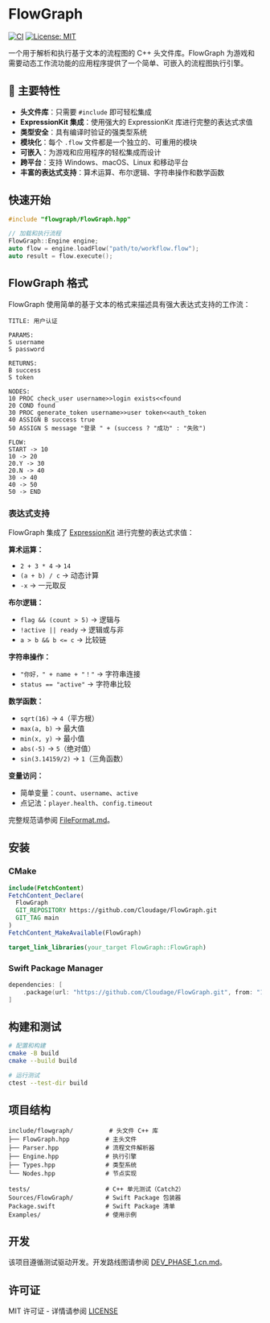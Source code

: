 # FlowGraph

[![CI](https://github.com/Cloudage/FlowGraph/actions/workflows/ci.yml/badge.svg)](https://github.com/Cloudage/FlowGraph/actions/workflows/ci.yml)
[![License: MIT](https://img.shields.io/badge/License-MIT-yellow.svg)](https://opensource.org/licenses/MIT)

一个用于解析和执行基于文本的流程图的 C++ 头文件库。FlowGraph 为游戏和需要动态工作流功能的应用程序提供了一个简单、可嵌入的流程图执行引擎。

## 🚀 主要特性

- **头文件库**：只需要 `#include` 即可轻松集成
- **ExpressionKit 集成**：使用强大的 ExpressionKit 库进行完整的表达式求值
- **类型安全**：具有编译时验证的强类型系统
- **模块化**：每个 `.flow` 文件都是一个独立的、可重用的模块
- **可嵌入**：为游戏和应用程序的轻松集成而设计
- **跨平台**：支持 Windows、macOS、Linux 和移动平台
- **丰富的表达式支持**：算术运算、布尔逻辑、字符串操作和数学函数

## 快速开始

```cpp
#include "flowgraph/FlowGraph.hpp"

// 加载和执行流程
FlowGraph::Engine engine;
auto flow = engine.loadFlow("path/to/workflow.flow");
auto result = flow.execute();
```

## FlowGraph 格式

FlowGraph 使用简单的基于文本的格式来描述具有强大表达式支持的工作流：

```
TITLE: 用户认证

PARAMS:
S username
S password

RETURNS:
B success
S token

NODES:
10 PROC check_user username>>login exists<<found
20 COND found
30 PROC generate_token username>>user token<<auth_token
40 ASSIGN B success true
50 ASSIGN S message "登录 " + (success ? "成功" : "失败")

FLOW:
START -> 10
10 -> 20
20.Y -> 30
20.N -> 40
30 -> 40
40 -> 50
50 -> END
```

### 表达式支持

FlowGraph 集成了 [ExpressionKit](https://github.com/Cloudage/ExpressionKit) 进行完整的表达式求值：

**算术运算：**
- `2 + 3 * 4` → `14`
- `(a + b) / c` → 动态计算
- `-x` → 一元取反

**布尔逻辑：**
- `flag && (count > 5)` → 逻辑与
- `!active || ready` → 逻辑或与非
- `a > b && b <= c` → 比较链

**字符串操作：**
- `"你好，" + name + "！"` → 字符串连接
- `status == "active"` → 字符串比较

**数学函数：**
- `sqrt(16)` → `4`（平方根）
- `max(a, b)` → 最大值
- `min(x, y)` → 最小值
- `abs(-5)` → `5`（绝对值）
- `sin(3.14159/2)` → `1`（三角函数）

**变量访问：**
- 简单变量：`count`、`username`、`active`
- 点记法：`player.health`、`config.timeout`

完整规范请参阅 [FileFormat.md](FileFormat.md)。

## 安装

### CMake

```cmake
include(FetchContent)
FetchContent_Declare(
  FlowGraph
  GIT_REPOSITORY https://github.com/Cloudage/FlowGraph.git
  GIT_TAG main
)
FetchContent_MakeAvailable(FlowGraph)

target_link_libraries(your_target FlowGraph::FlowGraph)
```

### Swift Package Manager

```swift
dependencies: [
    .package(url: "https://github.com/Cloudage/FlowGraph.git", from: "1.0.0")
]
```

## 构建和测试

```bash
# 配置和构建
cmake -B build
cmake --build build

# 运行测试
ctest --test-dir build
```

## 项目结构

```
include/flowgraph/          # 头文件 C++ 库
├── FlowGraph.hpp          # 主头文件
├── Parser.hpp             # 流程文件解析器
├── Engine.hpp             # 执行引擎
├── Types.hpp              # 类型系统
└── Nodes.hpp              # 节点实现

tests/                     # C++ 单元测试（Catch2）
Sources/FlowGraph/         # Swift Package 包装器
Package.swift              # Swift Package 清单
Examples/                  # 使用示例
```

## 开发

该项目遵循测试驱动开发。开发路线图请参阅 [DEV_PHASE_1.cn.md](DEV_PHASE_1.cn.md)。

## 许可证

MIT 许可证 - 详情请参阅 [LICENSE](LICENSE)
